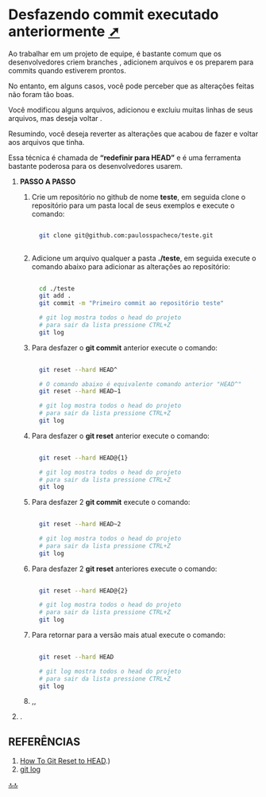<div class="header" id="myHeader">
  <div class="navbar" w3-include-html="/menu.inc"> </div>
</div>
<div class="title"><script> document.write(document.title);</script></div>  
<main>
<!-- markdownlint-disable-next-line -->
<span id="topo"><span>

# Desfazendo commit executado anteriormente <a href="desfazendo_commit_executado_anteriormente.html" target="_blank" title="Pressione aqui para expandir este documento em nova aba." >  ➚ </a>

Ao trabalhar em um projeto de equipe, é bastante comum que os desenvolvedores criem branches , adicionem arquivos e os preparem para commits quando estiverem prontos.

No entanto, em alguns casos, você pode perceber que as alterações feitas não foram tão boas.

Você modificou alguns arquivos, adicionou e excluiu muitas linhas de seus arquivos, mas deseja voltar .

Resumindo, você deseja reverter as alterações que acabou de fazer e voltar aos arquivos que tinha.

Essa técnica é chamada de **“redefinir para HEAD”** e é uma ferramenta bastante poderosa para os desenvolvedores usarem.

1. **PASSO A PASSO**
   1. Crie um repositório no github de nome **teste**, em seguida clone o repositório para um pasta local de seus exemplos e execute o comando:

        ```sh

          git clone git@github.com:paulosspacheco/teste.git
          
        
        ```

   2. Adicione um arquivo qualquer a pasta **./teste**, em seguida execute o comando abaixo para adicionar as alterações ao repositório:

        ```sh
          
          cd ./teste
          git add .
          git commit -m "Primeiro commit ao repositório teste" 

          # git log mostra todos o head do projeto
          # para sair da lista pressione CTRL+Z
          git log
        
        ```

   3. Para desfazer o **git commit** anterior execute o comando:

        ```sh
                              
          git reset --hard HEAD^

          # O comando abaixo é equivalente comando anterior "HEAD^"
          git reset --hard HEAD~1

          # git log mostra todos o head do projeto
          # para sair da lista pressione CTRL+Z
          git log
        
        ```

   4. Para desfazer o **git reset** anterior execute o comando:

        ```sh
                              
          git reset --hard HEAD@{1}

          # git log mostra todos o head do projeto
          # para sair da lista pressione CTRL+Z
          git log
        
        ```

   5. Para desfazer 2 **git commit** execute o comando:

        ```sh
                  
          git reset --hard HEAD~2

          # git log mostra todos o head do projeto
          # para sair da lista pressione CTRL+Z
          git log
        
        ```

   6. Para desfazer 2 **git reset** anteriores execute o comando:

        ```sh
                              
          git reset --hard HEAD@{2}

          # git log mostra todos o head do projeto
          # para sair da lista pressione CTRL+Z
          git log
        
        ```

   7. Para retornar para a versão mais atual execute o comando:

        ```sh
                              
          git reset --hard HEAD

          # git log mostra todos o head do projeto
          # para sair da lista pressione CTRL+Z
          git log
        
        ```

   8. ,,

2. .

## REFERÊNCIAS

1. [How To Git Reset to HEAD](https://devconnected.com/how-to-git-reset-to-head/#:~:text=To%20hard%20reset%20files%20to,option%20and%20specify%20the%20HEAD.&text=The%20purpose%20of%20the%20%E2%80%9Cgit,before%20HEAD%20and%20so%20on).)
2. [git log](https://git-scm.com/docs/git-log/pt_BR)

</main>

<!-- markdownlint-disable-next-line -->
<script>  includeHTML(); FixHeader(window,"myHeader"); </script>
[🔝🔝](#topo "Retorna ao topo")